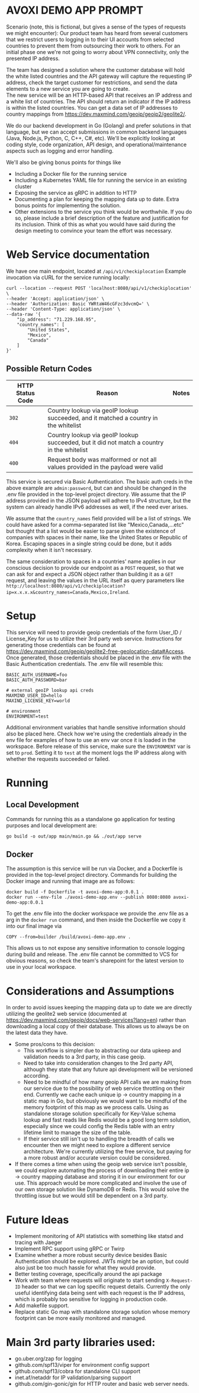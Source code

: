 # AVOXI DEMO APP PROMPT

Scenario (note, this is fictional, but gives a sense of the types of requests we might encounter):
Our product team has heard from several customers that we restrict users to logging in to their UI accounts from selected countries to prevent them from outsourcing their work to others.  For an initial phase one we're not going to worry about VPN connectivity, only the presented IP address.

The team has designed a solution where the customer database will hold the white listed countries and the API gateway will capture the requesting IP address, check the target customer for restrictions, and send the data elements to a new service you are going to create.  
The new service will be an HTTP-based API that receives an IP address and a white list of countries.  The API should return an indicator if the IP address is within the listed countries.  You can get a data set of IP addresses to country mappings from https://dev.maxmind.com/geoip/geoip2/geolite2/.

We do our backend development in Go (Golang) and prefer solutions in that language, but we can accept submissions in common backend languages (Java, Node.js, Python, C, C++, C#, etc).  We'll be explicitly looking at coding style, code organization, API design, and operational/maintenance aspects such as logging and error handling.

We'll also be giving bonus points for things like
- Including a Docker file for the running service
- Including a Kubernetes YAML file for running the service in an existing cluster
- Exposing the service as gRPC in addition to HTTP
- Documenting a plan for keeping the mapping data up to date.  Extra bonus points for implementing the solution.
- Other extensions to the service you think would be worthwhile.  If you do so, please include a brief description of the feature and justification for its inclusion.  Think of this as what you would have said during the design meeting to convince your team the effort was necessary.

# Web Service documentation
We have one main endpoint, located at `/api/v1/checkiplocation`
Example invocation via cURL for the service running locally:
```
curl --location --request POST 'localhost:8080/api/v1/checkiplocation' \
--header 'Accept: application/json' \
--header 'Authorization: Basic YWRtaW46cGFzc3dvcmQ=' \
--header 'Content-Type: application/json' \
--data-raw '{
    "ip_address": "71.229.168.95",
    "country_names": [
        "United States",
        "Mexico",
        "Canada"
    ]
}'
```
## Possible Return Codes
| HTTP Status Code  | Reason | Notes |
| ------------- | ------------- | ------------- |
| `302` | Country lookup via geoIP lookup succeeded, and it matched a country in the whitelist  |
| `404`  | Country lookup via geoIP lookup succeeded, but it did not match a country in the whitelist  |
| `400`  | Request body was malformed or not all values provided in the payload were valid  |

This service is secured via Basic Authentication. The basic auth creds in the above example are `admin:password`, but can and should be changed in the .env file provided in the top-level project directory.
We assume that the IP address provided in the JSON payload will adhere to IPv4 structure, but the system can already handle IPv6 addresses as well, if the need ever arises.

We assume that the `country_names` field provided will be a list of strings. We could have asked for a comma-separated list like "Mexico,Canada,...etc" but thought that a list would be easier to parse given the existence of companies with spaces in their name, like the United States or Republic of Korea. Escaping spaces in a single string could be done, but it adds complexity when it isn't necessary.

The same consideration to spaces in a countries' name applies in our conscious decision to provide our endpoint as a `POST` request, so that we can ask for and expect a JSON object rather than building it as a `GET` request, and leaving the values in the URL itself as query parameters like `http://localhost:8080/api/v1/checkiplocation?ip=x.x.x.x&country_names=Canada,Mexico,Ireland`.

# Setup
This service will need to provide geoip credentials of the form User_ID / License_Key for us to utilize their 3rd party web service. Instructions for generating those credentials can be found at https://dev.maxmind.com/geoip/geolite2-free-geolocation-data#Access. Once generated, those credentials should be placed in the .env file with the Basic Authentication credentials. The .env file will resemble this:
```# basic auth creds
BASIC_AUTH_USERNAME=foo
BASIC_AUTH_PASSWORD=bar

# external geoIP lookup api creds
MAXMIND_USER_ID=hello
MAXIND_LICENSE_KEY=world

# environment
ENVIRONMENT=test
```
Additional environment variables that handle sensitive information should also be placed here. Check how we're using the credentials already in the env file for examples of how to use an env var once it is loaded in the workspace.
Before release of this service, make sure the `ENVIRONMENT` var is set to `prod`. Setting it to `test` at the moment logs the IP address along with whether the requests succeeded or failed.

# Running
## Local Development
Commands for running this as a standalone go application for testing purposes and local development are:
```
go build -o out/app main/main.go && ./out/app serve
```

## Docker
The assumption is this service will be run via Docker, and a Dockerfile is provided in the top-level project directory. Commands for building the Docker image and running that image are as follows:
```
docker build -f Dockerfile -t avoxi-demo-app:0.0.1 .
docker run --env-file ./avoxi-demo-app.env --publish 8080:8080 avoxi-demo-app:0.0.1
```
To get the .env file into the docker workspace we provide the .env file as a arg in the `docker run` command, and then inside the Dockerfile we copy it into our final image via 
```
COPY --from=builder /build/avoxi-demo-app.env .
```
This allows us to not expose any sensitive information to console logging during build and release. The .env file cannot be committed to VCS for obvious reasons, so check the team's sharepoint for the latest version to use in your local workspace.

# Considerations and Assumptions
In order to avoid issues keeping the mapping data up to date we are directly utilizing the geolite2 web service (documented at https://dev.maxmind.com/geoip/docs/web-services?lang=en) rather than downloading a local copy of their database. This allows us to always be on the latest data they have.
- Some pros/cons to this decision:
    - This workflow is simpler due to abstracting our data upkeep and validation needs to a 3rd party, in this case geoip.
    - Need to take into consideration changes to the 3rd party API, although they state that any future api development will be versioned according.
    - Need to be mindful of how many geoip API calls we are making from our service due to the possibility of web service throttling on their end. Currently we cache each unique ip -> country mapping in a static map in Go, but obviously we would want to be mindful of the memory footprint of this map as we process calls. Using as standalone storage solution specifically for Key-Value schema lookup and fast reads like Redis would be a good long term solution, especially since we could config the Redis table with an entry lifetime limit to manage the size of the table.
    - If their service still isn't up to handling the breadth of calls we encounter then we might need to explore a different service architecture. We're currently utilizing the free service, but paying for a more robust and/or accurate version could be considered.
- If there comes a time when using the geoip web service isn't possible, we could explore automating the process of downloading their entire ip -> country mapping database and storing it in our environment for our use. This approach would be more complicated and involve the use of our own storage solution like DynamoDB or Redis. This would solve the throttling issue but we would still be dependent on a 3rd party.

# Future Ideas
- Implement monitoring of API statistics with something like statsd and tracing with Jaeger
- Implement RPC support using gRPC or Twirp
- Examine whether a more robust security device besides Basic Authentication should be explored. JWTs might be an option, but could also just be too much hassle for what they would provide.
- Better testing coverage, specifically around the api package
- Work with team where requests will originate to start sending `X-Request-ID` header so that we can log specific request details. Currently the only useful identifying data being sent with each request is the IP address, which is probably too sensitive for logging in production code.
- Add makefile support.
- Replace static Go map with standalone storage solution whose memory footprint can be more easily monitored and managed.

# Main 3rd party libraries used:
- go.uber.org/zap for logging
- github.com/spf13/viper for environment config support
- github.com/spf13/cobra for standalone CLI support
- inet.af/netaddr for IP validation/parsing support
- github.com/gin-gonic/gin for HTTP router and basic web server needs.
